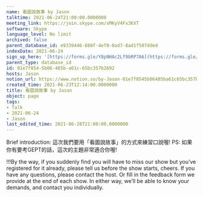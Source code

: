 ```yaml
---
name: 看圖說故事 by Jason
talktime: 2021-06-24T21:00:00.0000000
meeting_link: https://join.skype.com/xMKyV4Fx3KXT
software: Skype
language_level: No limit
archived: false
parent_database_id: e9339446-880f-4ef0-8ad7-8ad1f507dded
indexDate: 2021-06-24
sign_up_here: '[https://forms.gle/Y8pNHAc2Lf9bRP7A6](https://forms.gle/Y8pNHAc2Lf9bRP7A6)'
parent_type: database_id
id: 01e7f854-5b06-485b-a61c-65bc357b2692
hosts: Jason
notion_url: https://www.notion.so/by-Jason-01e7f8545b06485ba61c65bc357b2692
created_time: 2021-06-23T12:14:00.0000000
title: 看圖說故事 by Jason
object: page
tags:
- Talk
- 2021-06-24
- Jason
last_edited_time: 2021-06-28T21:00:00.0000000
---
```




Brief introduction: 這次我們要用「看圖說故事」的方式來練習口說喔!
PS: 如果你有要考GEPT的話，這次的主題非常適合你喔!

!!!By the way, if you suddenly find you will have to miss our show but you’ve registered for it already, please tell us before the show starts, cheers.
If you have any questions, please contact the host. Or fill in the feedback form we provide at the end of each show. In either way, we’ll be able to know your demands, and contact you individually.



